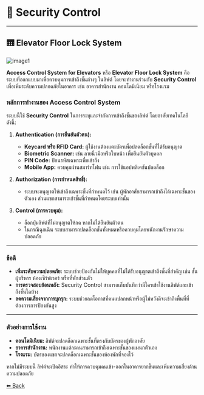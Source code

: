 # 🔐 Security Control

---

## 🛗 Elevator Floor Lock System

![image1](Images/IMG_7377.jpeg)


**Access Control System for Elevators** หรือ **Elevator Floor Lock System** คือระบบที่ออกแบบมาเพื่อควบคุมการเข้าถึงชั้นต่างๆ ในลิฟต์ โดยจะทำงานร่วมกับ **Security Control** เพื่อเพิ่มระดับความปลอดภัยในอาคาร เช่น อาคารสำนักงาน คอนโดมิเนียม หรือโรงแรม

### **หลักการทำงานของ Access Control System**
ระบบนี้ใช้ **Security Control** ในการระบุและจำกัดการเข้าถึงชั้นของลิฟต์ โดยอาศัยเทคโนโลยีดังนี้:
1. **Authentication (การยืนยันตัวตน):**
   - **Keycard หรือ RFID Card:** ผู้ใช้งานต้องแตะบัตรเพื่อปลดล็อกชั้นที่ได้รับอนุญาต
   - **Biometric Scanner:** เช่น ลายนิ้วมือหรือใบหน้า เพื่อยืนยันตัวบุคคล
   - **PIN Code:** ป้อนรหัสเฉพาะเพื่อเข้าถึง
   - **Mobile App:** ควบคุมผ่านสมาร์ทโฟน เช่น การใช้แอปพลิเคชันปลดล็อก

2. **Authorization (การกำหนดสิทธิ์):**
   - ระบบจะอนุญาตให้เข้าถึงเฉพาะชั้นที่กำหนดไว้ เช่น ผู้พักอาศัยสามารถเข้าถึงได้เฉพาะชั้นของตัวเอง ส่วนแขกสามารถเข้าชั้นที่กำหนดโดยระบบเท่านั้น

3. **Control (การควบคุม):**
   - ล็อกปุ่มลิฟต์ที่ไม่อนุญาตให้กด หากไม่ได้ยืนยันตัวตน
   - ในกรณีฉุกเฉิน ระบบสามารถปลดล็อกชั้นทั้งหมดหรือควบคุมโดยพนักงานรักษาความปลอดภัย

---

### **ข้อดี**
- **เพิ่มระดับความปลอดภัย:** ระบบช่วยป้องกันไม่ให้บุคคลที่ไม่ได้รับอนุญาตเข้าถึงชั้นที่สำคัญ เช่น ชั้นผู้บริหาร ห้องเซิร์ฟเวอร์ หรือที่พักส่วนตัว
- **การตรวจสอบย้อนหลัง:** Security Control สามารถเก็บบันทึกว่ามีใครเข้าใช้งานลิฟต์และเข้าถึงชั้นใดบ้าง
- **ลดความเสี่ยงจากการบุกรุก:** ระบบช่วยลดโอกาสที่คนแปลกหน้าหรือผู้ไม่หวังดีจะเข้าถึงพื้นที่ที่ต้องการการป้องกันสูง

---

### **ตัวอย่างการใช้งาน**
- **คอนโดมิเนียม:** ลิฟต์จะปลดล็อกเฉพาะชั้นที่ตรงกับบัตรของผู้พักอาศัย  
- **อาคารสำนักงาน:** พนักงานแต่ละคนสามารถเข้าถึงเฉพาะชั้นของแผนกตัวเอง  
- **โรงแรม:** บัตรของแขกจะปลดล็อกเฉพาะชั้นของห้องพักที่จองไว้  

หากไม่มีระบบนี้ ลิฟต์จะเปิดอิสระ ทำให้การควบคุมคนเข้า-ออกในอาคารยากขึ้นและเพิ่มความเสี่ยงด้านความปลอดภัย

[⬅ Back](README.md)

